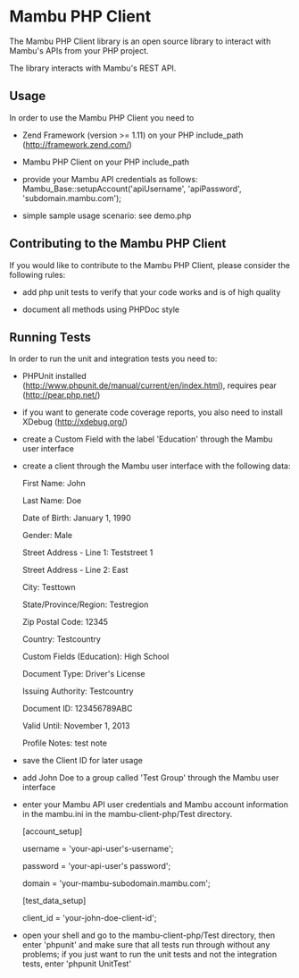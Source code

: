 Mambu PHP Client
================

The Mambu PHP Client library is an open source library to interact with Mambu's APIs from your PHP project. 

The library interacts with Mambu's REST API.


Usage
-----

In order to use the Mambu PHP Client you need to

* Zend Framework (version >= 1.11) on your PHP include_path (http://framework.zend.com/)

* Mambu PHP Client on your PHP include_path

* provide your Mambu API credentials as follows:
Mambu_Base::setupAccount('apiUsername', 'apiPassword', 'subdomain.mambu.com');

* simple sample usage scenario: see demo.php

Contributing to the Mambu PHP Client
------------------------------------

If you would like to contribute to the Mambu PHP Client, please consider the following rules:

* add php unit tests to verify that your code works and is of high quality

* document all methods using PHPDoc style


Running Tests
-------------
In order to run the unit and integration tests you need to:

* PHPUnit installed (http://www.phpunit.de/manual/current/en/index.html), requires pear (http://pear.php.net/)

* if you want to generate code coverage reports, you also need to install XDebug (http://xdebug.org/)

* create a Custom Field with the label 'Education' through the Mambu user interface

* create a client through the Mambu user interface with the following data:

    First Name: John
    
    Last Name: Doe
    
    Date of Birth: January 1, 1990
    
    Gender: Male
    
    Street Address - Line 1: Teststreet 1
    
    Street Address - Line 2: East
    
    City: Testtown
    
    State/Province/Region: Testregion
    
    Zip Postal Code: 12345
    
    Country: Testcountry
    
    Custom Fields (Education): High School
    
    Document Type: Driver's License
    
    Issuing Authority: Testcountry
    
    Document ID: 123456789ABC
    
    Valid Until: November 1, 2013
    
    Profile Notes: test note


* save the Client ID for later usage

* add John Doe to a group called 'Test Group' through the Mambu user interface

* enter your Mambu API user credentials and Mambu account information in the mambu.ini in the mambu-client-php/Test directory.

    [account_setup]
    
    username = 'your-api-user's-username';
    
    password = 'your-api-user's password';
    
    domain = 'your-mambu-subodomain.mambu.com';
    
    [test_data_setup]
    
    client_id = 'your-john-doe-client-id';
    

* open your shell and go to the mambu-client-php/Test directory, then enter 'phpunit' and make sure that all tests run through without any problems; if you just want to run the unit tests and not the integration tests, enter 'phpunit UnitTest'

